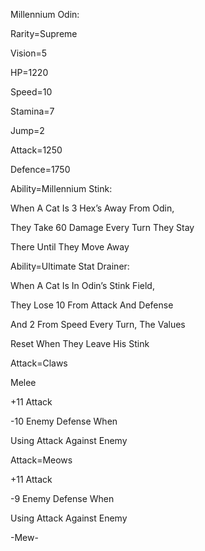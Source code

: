 Millennium Odin:

Rarity=Supreme

Vision=5

HP=1220

Speed=10

Stamina=7

Jump=2

Attack=1250

Defence=1750

Ability=Millennium Stink:

When A Cat Is 3 Hex’s Away From Odin,

They Take 60 Damage Every Turn They Stay

There Until They Move Away

Ability=Ultimate Stat Drainer:

When A Cat Is In Odin’s Stink Field,

They Lose 10 From Attack And Defense

And 2 From Speed Every Turn, The Values

Reset When They Leave His Stink

Attack=Claws

Melee

+11 Attack

-10 Enemy Defense When 

Using Attack Against Enemy

Attack=Meows

+11 Attack

-9 Enemy Defense When

Using Attack Against Enemy

-Mew-
